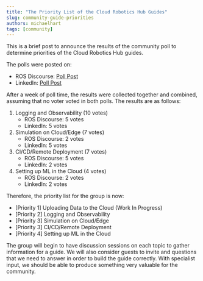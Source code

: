 ```yaml
---
title: "The Priority List of the Cloud Robotics Hub Guides"
slug: community-guide-priorities
authors: michaelhart
tags: [community]
---
```


This is a brief post to announce the results of the community poll to determine priorities of the Cloud Robotics Hub guides.

The polls were posted on:

- ROS Discourse: [Poll Post](https://discourse.ros.org/t/vote-for-the-most-useful-cloud-robotics-guides/43842)
- LinkedIn: [Poll Post](https://www.linkedin.com/posts/michael-hart-a7614262_vote-for-the-most-useful-cloud-robotics-activity-7330529697442725888-6goD)

After a week of poll time, the results were collected together and combined, assuming that no voter voted in both polls. The results are as follows:

1. Logging and Observability (10 votes)
    - ROS Discourse: 5 votes
    - LinkedIn: 5 votes
1. Simulation on Cloud/Edge (7 votes)
	- ROS Discourse: 2 votes
	- LinkedIn: 5 votes
1. CI/CD/Remote Deployment (7 votes)
	- ROS Discourse: 5 votes
	- LinkedIn: 2 votes
1. Setting up ML in the Cloud (4 votes)
	- ROS Discourse: 2 votes
	- LinkedIn: 2 votes

Therefore, the priority list for the group is now:

-  [Priority 1] Uploading Data to the Cloud (Work In Progress)
-  [Priority 2] Logging and Observability
-  [Priority 3] Simulation on Cloud/Edge
-  [Priority 3] CI/CD/Remote Deployment
-  [Priority 4] Setting up ML in the Cloud

The group will begin to have discussion sessions on each topic to gather information for a guide. We will also consider guests to invite and questions that we need to answer in order to build the guide correctly. With specialist input, we should be able to produce something very valuable for the community.
